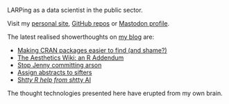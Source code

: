 LARPing as a data scientist in the public sector.

Visit my [personal site](https://www.matt-dray.com/), [GitHub repos](https://github.com/matt-dray?tab=repositories) or [Mastodon profile](https://fosstodon.org/@mattdray).

The latest realised showerthoughts on [my blog](https://www.rostrum.blog/) are:

<!-- BLOG-POST-LIST:START -->
- [Making CRAN packages easier to find &lpar;and shame?&rpar;](https://www.rostrum.blog/posts/2024-06-12-cran-db/index.html)
- [The Aesthetics Wiki: an R Addendum](https://www.rostrum.blog/posts/2024-05-08-aesthetic/index.html)
- [Stop Jenny committing arson](https://www.rostrum.blog/posts/2024-04-01-perpetual-restart/index.html)
- [Assign abstracts to sifters](https://www.rostrum.blog/posts/2024-03-26-assign-abstracts/index.html)
- [Sh*tty R help from sh*tty AI](https://www.rostrum.blog/posts/2024-03-15-ai-garbage/index.html)
<!-- BLOG-POST-LIST:END -->

The thought technologies presented here have erupted from my own brain.
